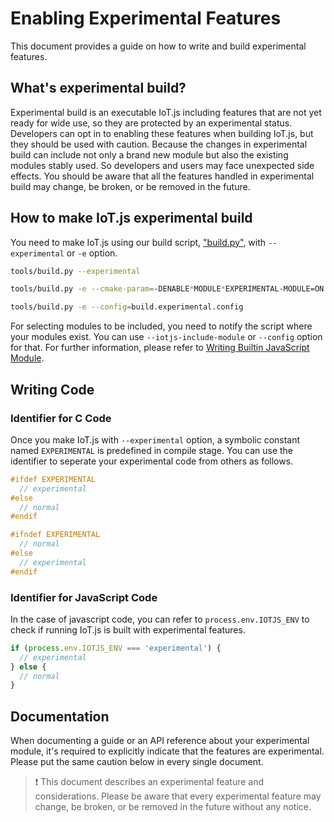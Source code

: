 # Enabling Experimental Features

This document provides a guide on how to write and build experimental features.

## What's experimental build?

Experimental build is an executable IoT.js including features that are not yet ready for wide use, so they are protected by an experimental status. Developers can opt in to enabling these features when building IoT.js, but they should be used with caution. Because the changes in experimental build can include not only a brand new module but also the existing modules stably used. So developers and users may face unexpected side effects. You should be aware that all the features handled in experimental build may change, be broken, or be removed in the future.

## How to make IoT.js experimental build

You need to make IoT.js using our build script, ["build.py"](https://github.com/jerryscript-project/iotjs/blob/master/tools/build.py), with `--experimental` or `-e` option.

 ```bash
 tools/build.py --experimental

 tools/build.py -e --cmake-param=-DENABLE*MODULE*EXPERIMENTAL-MODULE=ON

 tools/build.py -e --config=build.experimental.config
 ```

 For selecting modules to be included, you need to notify the script where your modules exist. You can use `--iotjs-include-module` or `--config` option for that. For further information, please refer to [Writing Builtin JavaScript Module](https://github.com/jerryscript-project/iotjs/blob/master/docs/devs/Writing-New-Builtin-Module.md#writing-builtin-javascript-module).

## Writing Code

### Identifier for C Code

Once you make IoT.js with `--experimental` option, a symbolic constant named `EXPERIMENTAL` is predefined in compile stage. You can use the identifier to seperate your experimental code from others as follows.

```c
#ifdef EXPERIMENTAL
  // experimental
#else
  // normal
#endif

#ifndef EXPERIMENTAL
  // normal
#else
  // experimental
#endif
```

### Identifier for JavaScript Code

In the case of javascript code, you can refer to `process.env.IOTJS_ENV` to check if running IoT.js is built with experimental features.

```javascript
if (process.env.IOTJS_ENV === 'experimental') {
  // experimental
} else {
  // normal
}
```

## Documentation

When documenting a guide or an API reference about your experimental module, it's required to explicitly indicate that the features are experimental. Please put the same caution below in every single document.

> :exclamation: This document describes an experimental feature and considerations. Please be aware that every experimental feature may change, be broken, or be removed in the future without any notice.
